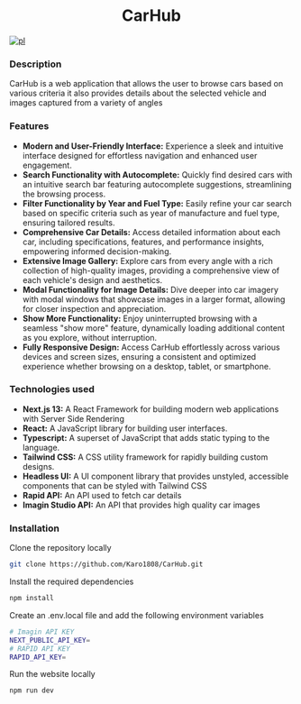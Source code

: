 <div align="center">
  <h1>CarHub</h1>  
</div>

[![pl](https://img.shields.io/badge/lang-pl-red.svg)](https://github.com/Karo1808/CarHub/blob/master/README.pl.md)

### Description

CarHub is a web application that allows the user to browse cars based on various criteria it also provides details about the selected vehicle and images captured from a variety of angles

### Features

- **Modern and User-Friendly Interface:** Experience a sleek and intuitive interface designed for effortless navigation and enhanced user engagement.
- **Search Functionality with Autocomplete:** Quickly find desired cars with an intuitive search bar featuring autocomplete suggestions, streamlining the browsing process.
- **Filter Functionality by Year and Fuel Type:** Easily refine your car search based on specific criteria such as year of manufacture and fuel type, ensuring tailored results.
- **Comprehensive Car Details:** Access detailed information about each car, including specifications, features, and performance insights, empowering informed decision-making.
- **Extensive Image Gallery:** Explore cars from every angle with a rich collection of high-quality images, providing a comprehensive view of each vehicle's design and aesthetics.
- **Modal Functionality for Image Details:** Dive deeper into car imagery with modal windows that showcase images in a larger format, allowing for closer inspection and appreciation.
- **Show More Functionality:** Enjoy uninterrupted browsing with a seamless "show more" feature, dynamically loading additional content as you explore, without interruption.
- **Fully Responsive Design:** Access CarHub effortlessly across various devices and screen sizes, ensuring a consistent and optimized experience whether browsing on a desktop, tablet, or smartphone.

### Technologies used

- **Next.js 13:** A React Framework for building modern web applications with Server Side Rendering
- **React:** A JavaScript library for building user interfaces.
- **Typescript:** A superset of JavaScript that adds static typing to the language.
- **Tailwind CSS:** A CSS utility framework for rapidly building custom designs.
- **Headless UI:** A UI component library that provides unstyled, accessible components that can be styled with Tailwind CSS
- **Rapid API:** An API used to fetch car details
- **Imagin Studio API:** An API that provides high quality car images

### Installation

Clone the repository locally

```bash
git clone https://github.com/Karo1808/CarHub.git
```

Install the required dependencies

```bash
npm install
```

Create an .env.local file and add the following environment variables

```bash
# Imagin API KEY
NEXT_PUBLIC_API_KEY=
# RAPID API KEY
RAPID_API_KEY=
```

Run the website locally

```bash
npm run dev
```
